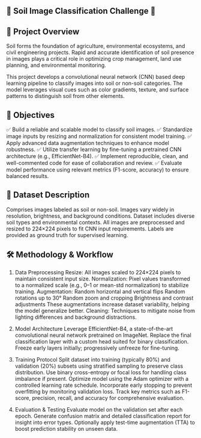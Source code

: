 ## 🌱 Soil Image Classification Challenge 📸

## 🌟 Project Overview

Soil forms the foundation of agriculture, environmental ecosystems, and civil engineering projects. Rapid and accurate identification of soil presence in images plays a critical role in optimizing crop management, land use planning, and environmental monitoring.

This project develops a convolutional neural network (CNN) based deep learning pipeline to classify images into soil or non-soil categories. The model leverages visual cues such as color gradients, texture, and surface patterns to distinguish soil from other elements.

## 🎯 Objectives

✅ Build a reliable and scalable model to classify soil images.
✅ Standardize image inputs by resizing and normalization for consistent model training.
✅ Apply advanced data augmentation techniques to enhance model robustness.
✅ Utilize transfer learning by fine-tuning a pretrained CNN architecture (e.g., EfficientNet-B4).
✅ Implement reproducible, clean, and well-commented code for ease of collaboration and review.
✅ Evaluate model performance using relevant metrics (F1-score, accuracy) to ensure balanced results.


## 📂 Dataset Description

Comprises images labeled as soil or non-soil.
Images vary widely in resolution, brightness, and background conditions.
Dataset includes diverse soil types and environmental contexts.
All images are preprocessed and resized to 224×224 pixels to fit CNN input requirements.
Labels are provided as ground truth for supervised learning.

## 🛠️ Methodology & Workflow

1. Data Preprocessing
Resize: All images scaled to 224×224 pixels to maintain consistent input size.
Normalization: Pixel values transformed to a normalized scale (e.g., 0–1 or mean-std normalization) to stabilize training.
Augmentation:
Random horizontal and vertical flips
Random rotations up to 30°
Random zoom and cropping
Brightness and contrast adjustments
These augmentations increase dataset variability, helping the model generalize better.
Cleaning: Techniques to mitigate noise from lighting differences and background distractions.

2. Model Architecture
Leverage EfficientNet-B4, a state-of-the-art convolutional neural network pretrained on ImageNet.
Replace the final classification layer with a custom head suited for binary classification.
Freeze early layers initially; progressively unfreeze for fine-tuning.

3. Training Protocol
Split dataset into training (typically 80%) and validation (20%) subsets using stratified sampling to preserve class distribution.
Use binary cross-entropy or focal loss for handling class imbalance if present.
Optimize model using the Adam optimizer with a controlled learning rate schedule.
Incorporate early stopping to prevent overfitting by monitoring validation loss.
Track key metrics such as F1-score, precision, recall, and accuracy for comprehensive evaluation.

4. Evaluation & Testing
Evaluate model on the validation set after each epoch.
Generate confusion matrix and detailed classification report for insight into error types.
Optionally apply test-time augmentation (TTA) to boost prediction stability on unseen data.
